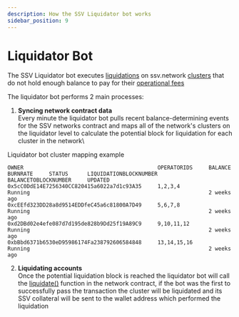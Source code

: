 ```yaml
---
description: How the SSV Liquidator bot works
sidebar_position: 9
---
```


# Liquidator Bot

The SSV Liquidator bot executes [liquidations](../../learn/protocol-overview/tokenomics/liquidations.md) on ssv.network [clusters](../../learn/stakers/clusters/) that do not hold enough balance to pay for their [operational fees](../../learn/protocol-overview/tokenomics/fees.md)

The liquidator bot performs 2 main processes:

1. **Syncing network contract data**\
   Every minute the liquidator bot pulls recent balance-determining events for the SSV networks contract and maps all of the network's clusters on the liquidator level to calculate the potential block for liquidation for each cluster in the network\


Liquidator bot cluster mapping example

```
OWNER                                          OPERATORIDS     BALANCE     BURNRATE     STATUS      LIQUIDATIONBLOCKNUMBER     BALANCETOBLOCKNUMBER     UPDATED
0x5cC0DdE14E7256340CC820415a6022a7d1c93A35     1,2,3,4                                   Running                                                        2 weeks ago
0xcEEfd323DD28a8d9514EDDfeC45a6c81800A7D49     5,6,7,8                                   Running                                                        2 weeks ago
0xd2DBd02e4efe087d7d195de828b9Dd25f19A89C9     9,10,11,12                                Running                                                        2 weeks ago
0xbBbd6371b6530eD95986174Fa238792606584848     13,14,15,16                               Running                                                        2 weeks ago
```

2. **Liquidating accounts** \
   Once the potential liquidation block is reached the liquidator bot will call the [liquidate()](../../developers/smart-contracts/ssvnetwork.md#public-liquidate-owner-operatorids-cluster) function in the network contract, if the bot was the first to successfully pass the transaction the cluster will be liquidated and its SSV collateral will be sent to the wallet address which performed the liquidation &#x20;

